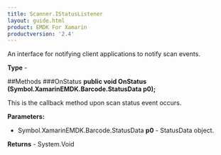 ```yaml
---
title: Scanner.IStatusListener
layout: guide.html
product: EMDK For Xamarin
productversion: '2.4'
---
```

An interface for notifying client applications to notify scan events.

**Type** - 

##Methods
###OnStatus
**public void OnStatus (Symbol.XamarinEMDK.Barcode.StatusData p0);**

This is the callback method upon scan status event occurs.

**Parameters:** 

* Symbol.XamarinEMDK.Barcode.StatusData **p0** - StatusData object.

**Returns** - System.Void



















